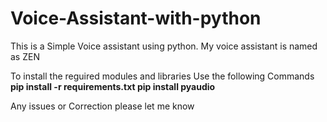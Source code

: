 # Voice-Assistant-with-python
This is a Simple Voice assistant using python. My voice assistant is named as ZEN

To install the reguired modules and libraries
Use the following Commands
**pip install -r requirements.txt
pip install pyaudio**

Any issues or Correction please let me know
